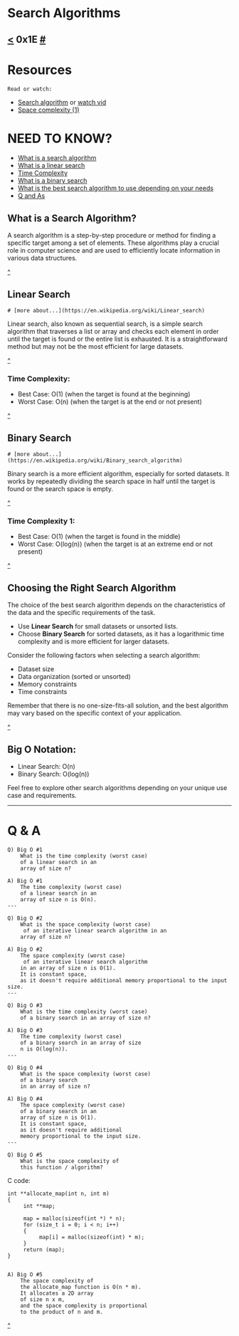 # Search Algorithms
[<](https://github.com/TheeKingZa/alx-low_level_programming/tree/master/0x1C-makefiles/README.md) 0x1E [#](https://github.com/TheeKingZa/Portfolio/tree/master/README.md)
---

# Resources
    Read or watch:

* [Search algorithm](https://en.wikipedia.org/wiki/Search_algorithm) or [watch vid](https://www.google.com/url?sa=t&rct=j&q=&esrc=s&source=video&cd=&cad=rja&uact=8&ved=2ahUKEwiDpOf4h4eDAxUiW0EAHV7lBIoQtwJ6BAgLEAI&url=https%3A%2F%2Fwww.youtube.com%2Fwatch%3Fv%3DiO_gdw4HZ84&usg=AOvVaw2bKhoW937n_Bo_Lc_JzkCD&opi=89978449)
* [Space complexity (1)](https://www.geeksforgeeks.org/g-fact-86/)


# NEED TO KNOW?
* [What is a search algorithm](#what-is-a-search-algorithm)
* [What is a linear search](#linear-search)
* [Time Complexity](#time-complexity)
* [What is a binary search](#binary-search)
* [What is the best search algorithm to use depending on your needs](#choosing-the-right-search-algorithm)
* [Q and As](#q--a)

## What is a Search Algorithm?

A search algorithm is a step-by-step procedure or method for finding a specific target among a set of elements. These algorithms play a crucial role in computer science and are used to efficiently locate information in various data structures.

[^](#need-to-know)

## Linear Search
    # [more about...](https://en.wikipedia.org/wiki/Linear_search)
Linear search, also known as sequential search, is a simple search algorithm that traverses a list or array and checks each element in order until the target is found or the entire list is exhausted. It is a straightforward method but may not be the most efficient for large datasets.

[^](#need-to-know)

### Time Complexity:
- Best Case: O(1) (when the target is found at the beginning)
- Worst Case: O(n) (when the target is at the end or not present)

[^](#need-to-know)

## Binary Search
    # [more about...](https://en.wikipedia.org/wiki/Binary_search_algorithm)
Binary search is a more efficient algorithm, especially for sorted datasets. It works by repeatedly dividing the search space in half until the target is found or the search space is empty.

[^](#need-to-know)

### Time Complexity 1:
- Best Case: O(1) (when the target is found in the middle)
- Worst Case: O(log(n)) (when the target is at an extreme end or not present)

[^](#need-to-know)

## Choosing the Right Search Algorithm

The choice of the best search algorithm depends on the characteristics of the data and the specific requirements of the task.

- Use **Linear Search** for small datasets or unsorted lists.
- Choose **Binary Search** for sorted datasets, as it has a logarithmic time complexity and is more efficient for larger datasets.

Consider the following factors when selecting a search algorithm:
- Dataset size
- Data organization (sorted or unsorted)
- Memory constraints
- Time constraints

Remember that there is no one-size-fits-all solution, and the best algorithm may vary based on the specific context of your application.

[^](#need-to-know)

## Big O Notation:

- Linear Search: O(n)
- Binary Search: O(log(n))

Feel free to explore other search algorithms depending on your unique use case and requirements.

---

# Q & A
```
Q) Big O #1
    What is the time complexity (worst case)
    of a linear search in an
    array of size n?

A) Big O #1
    The time complexity (worst case)
    of a linear search in an
    array of size n is O(n).
---

Q) Big O #2
    What is the space complexity (worst case)
     of an iterative linear search algorithm in an
    array of size n?

A) Big O #2
    The space complexity (worst case)
     of an iterative linear search algorithm
    in an array of size n is O(1).
    It is constant space,
    as it doesn't require additional memory proportional to the input size.
---

Q) Big O #3
    What is the time complexity (worst case)
    of a binary search in an array of size n?

A) Big O #3
    The time complexity (worst case)
    of a binary search in an array of size
    n is O(log(n)).
---

Q) Big O #4
    What is the space complexity (worst case)
    of a binary search
    in an array of size n?

A) Big O #4
    The space complexity (worst case)
    of a binary search in an
    array of size n is O(1).
    It is constant space,
    as it doesn't require additional
    memory proportional to the input size.
---

Q) Big O #5
    What is the space complexity of
    this function / algorithm?

```
C code:

    int **allocate_map(int n, int m)
    {
         int **map;

         map = malloc(sizeof(int *) * n);
         for (size_t i = 0; i < n; i++)
         {
              map[i] = malloc(sizeof(int) * m);
         }
         return (map);
    }    
```

A) Big O #5
    The space complexity of
    the allocate_map function is O(n * m).
    It allocates a 2D array
    of size n x m,
    and the space complexity is proportional
    to the product of n and m.
```

[^](#search-algorithms)
